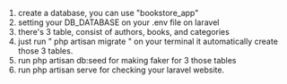 1. create a database, you can use "bookstore_app"
2. setting your DB_DATABASE on your .env file on laravel
3. there's 3 table, consist of authors, books, and categories
4. just run  " php artisan migrate " on your terminal it automatically create those 3 tables.
5. run php artisan db:seed for making faker for 3 those tables
6. run php artisan serve for checking your laravel website.
